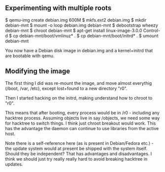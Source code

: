 Experimenting with multiple roots
---------------------------------

$ qemu-img create debian.img 600M
$ mkfs.ext2 debian.img
$ mkdir debian-mnt
$ mount -o loop debian.img debian-mnt
$ debootstrap wheezy debian-mnt
$ chroot debian-mnt
$ apt-get install linux-image-3.0.0
Control-d
$ cp debian-mnt/boot/vmlinuz* .
$ cp debian-mnt/boot/initrd* .
$ umount debian-mnt

You now have a Debian disk image in debian.img and a kernel+initrd that are bootable with qemu.

Modifying the image
-------------------

The first thing I did was re-mount the image, and move almost everythig
(/boot, /var, /etc), except lost+found to a new directory "r0".

Then I started hacking on the initrd, making understand how to chroot
to "r0".

This means that after booting, every process would be in /r0 -
including any hacktree process.  Assuming objects live in say
/objects, we need some way for hacktree to switch things.  I think
just chroot breakout would work.  This has the advantage the daemon
can continue to use libraries from the active host.

Note there is a self-reference here (as is present in Debian/Fedora
etc.) - the update system would at present be shipped with the system
itself.  Should they be independent?  That has advantages and
disadvantages.  I think we should just try really really hard to avoid
breaking hacktree in updates.

